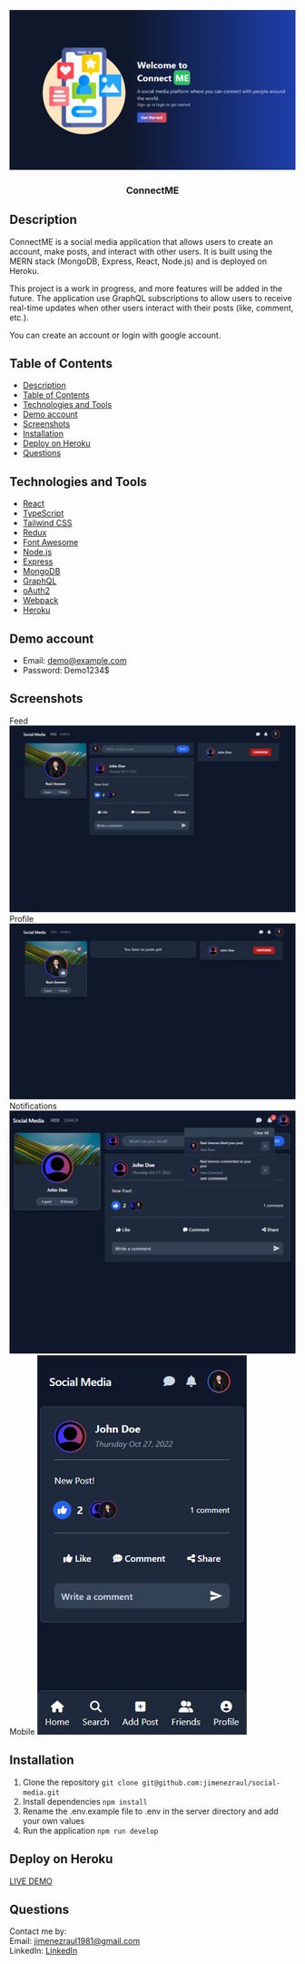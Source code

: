 <p align="center">
    <img src="server/public/screenshots/home.png" alt="Banner">
</p>

<h3 align="center">ConnectME</h3>

## Description
ConnectME is a social media application that allows users to create an account, make posts, and interact with other users. It is built using the MERN stack (MongoDB, Express, React, Node.js) and is deployed on Heroku.

This project is a work in progress, and more features will be added in the future. The application use GraphQL subscriptions to allow users to receive real-time updates when other users interact with their posts (like, comment, etc.).

You can create an account or login with google account.

## Table of Contents
- [Description](#description)
- [Table of Contents](#table-of-contents)
- [Technologies and Tools](#technologies-and-tools)
- [Demo account](#demo-account)
- [Screenshots](#screenshots)
- [Installation](#installation)
- [Deploy on Heroku](#deploy-on-heroku)
- [Questions](#questions)

## Technologies and Tools
- [React](https://reactjs.org/)
- [TypeScript](https://www.typescriptlang.org/)
- [Tailwind CSS](https://tailwindcss.com/)
- [Redux](https://redux.js.org/)
- [Font Awesome](https://fontawesome.com/)
- [Node.js](https://nodejs.org/en/)
- [Express](https://expressjs.com/)
- [MongoDB](https://www.mongodb.com/)
- [GraphQL](https://graphql.org/)
- [oAuth2](https://oauth.net/2/)
- [Webpack](https://webpack.js.org/)
- [Heroku](https://www.heroku.com/)

## Demo account
- Email: demo@example.com
- Password: Demo1234$

## Screenshots
Feed
![Feed](server/public/screenshots/Feed.png)
Profile 
![Profile](server/public/screenshots/Profile.png)
Notifications
![Notifications](server/public/screenshots/Notifications.png)
Mobile
![Mobile](server/public/screenshots/Mobile.png)

## Installation
1. Clone the repository
   ```git clone git@github.com:jimenezraul/social-media.git```
2. Install dependencies
   ```npm install```
3. Rename the .env.example file to .env in the server directory and add your own values
4. Run the application
    ```npm run develop```

## Deploy on Heroku
[LIVE DEMO](https://morning-tundra-02449.herokuapp.com/)

## Questions

Contact me by:    
Email: [jimenezraul1981@gmail.com](mailto:jimenezraul1981@gmail.com)   
LinkedIn: [LinkedIn](https://www.linkedin.com/in/raul-jimenez-778b2a196/)